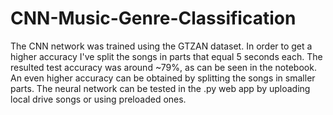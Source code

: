 # CNN-Music-Genre-Classification

The CNN network was trained using the GTZAN dataset. In order to get a higher accuracy I've split the songs in parts that equal 5 seconds each. The resulted test accuracy was around ~79%, as can be seen in the notebook. An even higher accuracy can be obtained by splitting the songs in smaller parts. The neural network can be tested in the .py web app by uploading local drive songs or using preloaded ones.

